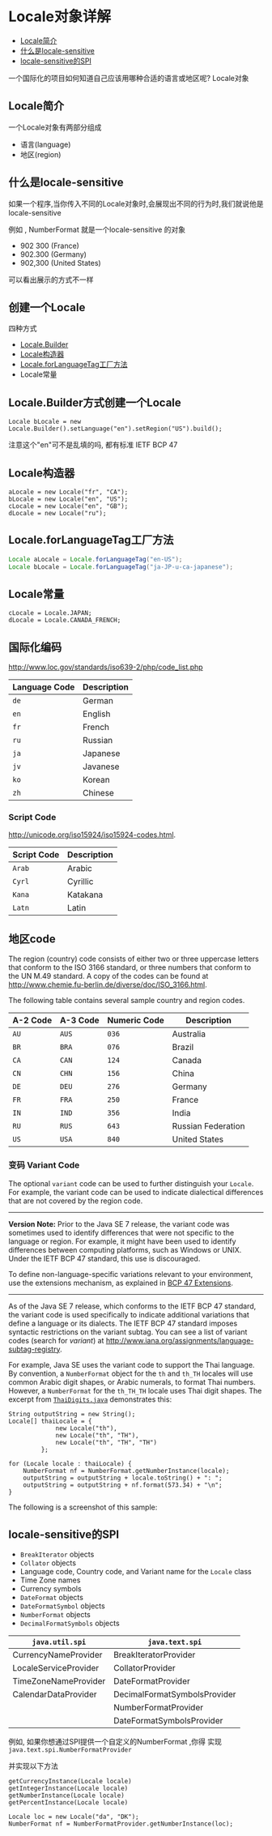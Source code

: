 # Locale对象详解

- [Locale简介](#Locale简介)
- [什么是locale-sensitive](#什么是locale-sensitive)
- [locale-sensitive的SPI](#locale-sensitive的SPI)

一个国际化的项目如何知道自己应该用哪种合适的语言或地区呢? Locale对象

## Locale简介

一个Locale对象有两部分组成

- 语言(language)
- 地区(region)

## 什么是locale-sensitive

如果一个程序,当你传入不同的Locale对象时,会展现出不同的行为时,我们就说他是 locale-sensitive

例如 , NumberFormat 就是一个locale-sensitive 的对象

- 902 300 (France)
- 902.300 (Germany)
- 902,300 (United States)

可以看出展示的方式不一样

## 创建一个Locale

四种方式

- [Locale.Builder](#Locale.Builder方式创建一个Locale)
- [Locale构造器](#Locale构造器)
- [Locale.forLanguageTag工厂方法](#Locale.forLanguageTag工厂方法)
- Locale常量

## Locale.Builder方式创建一个Locale

```
Locale bLocale = new Locale.Builder().setLanguage("en").setRegion("US").build();
```

注意这个"en"可不是乱填的吗, 都有标准 IETF BCP 47

## Locale构造器

```
aLocale = new Locale("fr", "CA");
bLocale = new Locale("en", "US");
cLocale = new Locale("en", "GB");
dLocale = new Locale("ru");
```

## Locale.forLanguageTag工厂方法

```java
Locale aLocale = Locale.forLanguageTag("en-US");
Locale bLocale = Locale.forLanguageTag("ja-JP-u-ca-japanese");
```

## Locale常量

```
cLocale = Locale.JAPAN;
dLocale = Locale.CANADA_FRENCH;
```

## 国际化编码

 http://www.loc.gov/standards/iso639-2/php/code_list.php

| Language Code | Description |
| ------------- | ----------- |
| `de`          | German      |
| `en`          | English     |
| `fr`          | French      |
| `ru`          | Russian     |
| `ja`          | Japanese    |
| `jv`          | Javanese    |
| `ko`          | Korean      |
| `zh`          | Chinese     |

### Script Code

http://unicode.org/iso15924/iso15924-codes.html.

| Script Code | Description |
| ----------- | ----------- |
| `Arab`      | Arabic      |
| `Cyrl`      | Cyrillic    |
| `Kana`      | Katakana    |
| `Latn`      | Latin       |

## 地区code

The region (country) code consists of either two or three uppercase letters that conform to the ISO 3166 standard, or three numbers that conform to the UN M.49 standard. A copy of the codes can be found at http://www.chemie.fu-berlin.de/diverse/doc/ISO_3166.html.

The following table contains several sample country and region codes.

| A-2 Code | A-3 Code | Numeric Code | Description        |
| -------- | -------- | ------------ | ------------------ |
| `AU`     | `AUS`    | `036`        | Australia          |
| `BR`     | `BRA`    | `076`        | Brazil             |
| `CA`     | `CAN`    | `124`        | Canada             |
| `CN`     | `CHN`    | `156`        | China              |
| `DE`     | `DEU`    | `276`        | Germany            |
| `FR`     | `FRA`    | `250`        | France             |
| `IN`     | `IND`    | `356`        | India              |
| `RU`     | `RUS`    | `643`        | Russian Federation |
| `US`     | `USA`    | `840`        | United States      |

### 变码 Variant Code

The optional `variant` code can be used to further distinguish your `Locale`. For example, the variant code can be used to indicate dialectical differences that are not covered by the region code.

------

**Version Note:** Prior to the Java SE 7 release, the variant code was sometimes used to identify differences that were not specific to the language or region. For example, it might have been used to identify differences between computing platforms, such as Windows or UNIX. Under the IETF BCP 47 standard, this use is discouraged.

To define non-language-specific variations relevant to your environment, use the extensions mechanism, as explained in [BCP 47 Extensions](https://docs.oracle.com/javase/tutorial/i18n/locale/extensions.html).

------

As of the Java SE 7 release, which conforms to the IETF BCP 47 standard, the variant code is used specifically to indicate additional variations that define a language or its dialects. The IETF BCP 47 standard imposes syntactic restrictions on the variant subtag. You can see a list of variant codes (search for *variant*) at http://www.iana.org/assignments/language-subtag-registry.

For example, Java SE uses the variant code to support the Thai language. By convention, a `NumberFormat` object for the `th` and `th_TH` locales will use common Arabic digit shapes, or Arabic numerals, to format Thai numbers. However, a `NumberFormat` for the `th_TH_TH` locale uses Thai digit shapes. The excerpt from [`ThaiDigits.java`](https://docs.oracle.com/javase/tutorial/i18n/locale/examples/ThaiDigits.java) demonstrates this:

```
String outputString = new String();
Locale[] thaiLocale = {
             new Locale("th"),
             new Locale("th", "TH"),
             new Locale("th", "TH", "TH")
         };

for (Locale locale : thaiLocale) {
    NumberFormat nf = NumberFormat.getNumberInstance(locale);
    outputString = outputString + locale.toString() + ": ";
    outputString = outputString + nf.format(573.34) + "\n";
}
```

The following is a screenshot of this sample:

## locale-sensitive的SPI

- `BreakIterator` objects
- `Collator` objects
- Language code, Country code, and Variant name for the `Locale` class
- Time Zone names
- Currency symbols
- `DateFormat` objects
- `DateFormatSymbol` objects
- `NumberFormat` objects
- `DecimalFormatSymbols` objects

| `java.util.spi`       | `java.text.spi`              |
| --------------------- | ---------------------------- |
| CurrencyNameProvider  | BreakIteratorProvider        |
| LocaleServiceProvider | CollatorProvider             |
| TimeZoneNameProvider  | DateFormatProvider           |
| CalendarDataProvider  | DecimalFormatSymbolsProvider |
|                       | NumberFormatProvider         |
|                       | DateFormatSymbolsProvider    |

例如, 如果你想通过SPI提供一个自定义的NumberFormat ,你得 实现 `java.text.spi.NumberFormatProvider`

并实现以下方法

```
getCurrencyInstance(Locale locale)
getIntegerInstance(Locale locale)
getNumberInstance(Locale locale)
getPercentInstance(Locale locale)
```

```
Locale loc = new Locale("da", "DK");
NumberFormat nf = NumberFormatProvider.getNumberInstance(loc);
```

